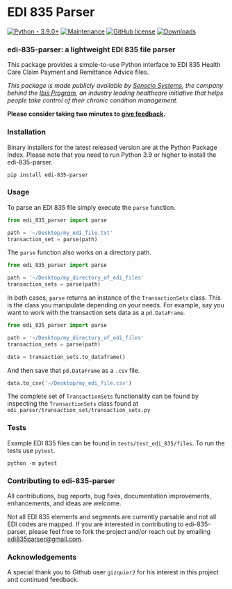 # EDI 835 Parser

[![Python - 3.9.0+](https://img.shields.io/badge/Python-3.9.0%2B-orange)](https://www.python.org/downloads/release/python-390/)
[![Maintenance](https://img.shields.io/badge/Maintained%3F-yes-green.svg)](https://github.com/keironstoddart/edi-835-parser)
[![GitHub license](https://img.shields.io/github/license/Naereen/StrapDown.js.svg)](https://github.com/keironstoddart/edi-835-parser)
[![Downloads](https://static.pepy.tech/badge/edi-835-parser)](https://pepy.tech/project/edi-835-parser)

### edi-835-parser: a lightweight EDI 835 file parser

This package provides a simple-to-use Python interface to EDI 835 Health Care Claim Payment and Remittance Advice files.

*This package is made publicly available by [Senscio Systems](https://www.sensciosystems.com/), the company behind the [Ibis Program](https://www.ibisprogram.com/), an industry leading healthcare initiative that helps people take control of their chronic condition management.*

**Please consider taking two minutes to [give feedback](https://og5vg099r1x.typeform.com/to/k49iVBI2).**

### Installation
Binary installers for the latest released version are at the Python Package Index. Please note that you need to run Python 3.9 or higher to install the edi-835-parser.
```
pip install edi-835-parser
```

### Usage
To parse an EDI 835 file simply execute the `parse` function.
```python
from edi_835_parser import parse

path = '~/Desktop/my_edi_file.txt'
transaction_set = parse(path)
```
The `parse` function also works on a directory path.
```python
from edi_835_parser import parse

path = '~/Desktop/my_directory_of_edi_files'
transaction_sets = parse(path)
```
In both cases, `parse` returns an instance of the `TransactionSets` class. 
This is the class you manipulate depending on your needs. 
For example, say you want to work with the transaction sets data as a `pd.DataFrame`.
```python
from edi_835_parser import parse

path = '~/Desktop/my_directory_of_edi_files'
transaction_sets = parse(path)

data = transaction_sets.to_dataframe()
```
And then save that `pd.DataFrame` as a `.csv` file.
```python
data.to_csv('~/Desktop/my_edi_file.csv')
```
The complete set of `TransactionSets` functionality can be found by inspecting the `TransactionSets` 
class found at `edi_parser/transaction_set/transaction_sets.py`

### Tests
Example EDI 835 files can be found in `tests/test_edi_835/files`. To run the tests use `pytest`.
```
python -m pytest
```

### Contributing to edi-835-parser
All contributions, bug reports, bug fixes, documentation improvements, enhancements, and ideas are welcome.

Not all EDI 835 elements and segments are currently parsable and not all EDI codes are mapped. If you are interested in
contributing to edi-835-parser, please feel free to fork the project and/or reach out by emailing edi835parser@gmail.com.

### Acknowledgements
A special thank you to Github user `gizquier2` for his interest in this project and continued feedback.